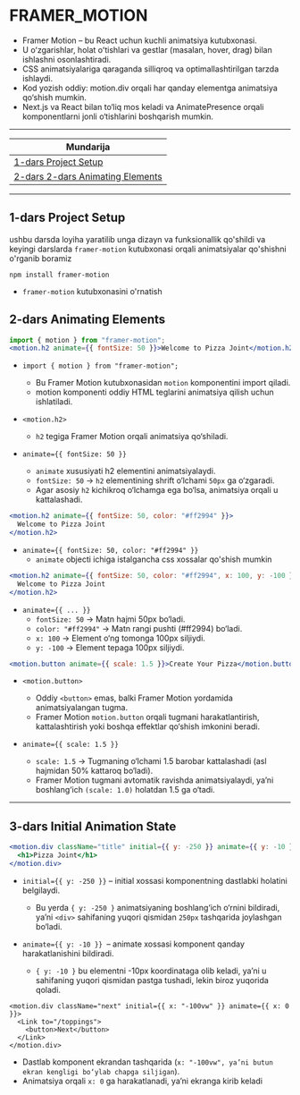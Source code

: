 # **FRAMER_MOTION**

- Framer Motion – bu React uchun kuchli animatsiya kutubxonasi.
- U oʻzgarishlar, holat oʻtishlari va gestlar (masalan, hover, drag) bilan ishlashni osonlashtiradi.
- CSS animatsiyalariga qaraganda silliqroq va optimallashtirilgan tarzda ishlaydi.
- Kod yozish oddiy: motion.div orqali har qanday elementga animatsiya qo‘shish mumkin.
- Next.js va React bilan to‘liq mos keladi va AnimatePresence orqali komponentlarni jonli o‘tishlarini boshqarish mumkin.

---

| Mundarija                                  |
| ------------------------------------------ |
| [1-dars Project Setup][1-dars]             |
| [2-dars 2-dars Animating Elements][2-dars] |

[1-dars]: https://github.com/muhriddin20056525/framer-motion?tab=readme-ov-file#1-dars-project-setup
[2-dars]: https://github.com/muhriddin20056525/framer-motion?tab=readme-ov-file#2-dars-animating-elements

---

## **1-dars Project Setup**

ushbu darsda loyiha yaratilib unga dizayn va funksionallik qo'shildi va keyingi darslarda `framer-motion` kutubxonasi orqali animatsiyalar qo'shishni o'rganib boramiz

```
npm install framer-motion
```

- `framer-motion` kutubxonasini o'rnatish

## **2-dars Animating Elements**

```jsx
import { motion } from "framer-motion";
<motion.h2 animate={{ fontSize: 50 }}>Welcome to Pizza Joint</motion.h2>;
```

- `import { motion } from "framer-motion";`

  - Bu Framer Motion kutubxonasidan `motion` komponentini import qiladi.
  - motion komponenti oddiy HTML teglarini animatsiya qilish uchun ishlatiladi.

- `<motion.h2>`

  - `h2` tegiga Framer Motion orqali animatsiya qo‘shiladi.

- `animate={{ fontSize: 50 }}`
  - `animate` xususiyati h2 elementini animatsiyalaydi.
  - `fontSize: 50` → `h2` elementining shrift o‘lchami `50px` ga o‘zgaradi.
  - Agar asosiy `h2` kichikroq o‘lchamga ega bo‘lsa, animatsiya orqali u kattalashadi.

```jsx
<motion.h2 animate={{ fontSize: 50, color: "#ff2994" }}>
  Welcome to Pizza Joint
</motion.h2>
```

- `animate={{ fontSize: 50, color: "#ff2994" }}`
  - `animate` objecti ichiga istalgancha css xossalar qo'shish mumkin

```jsx
<motion.h2 animate={{ fontSize: 50, color: "#ff2994", x: 100, y: -100 }}>
  Welcome to Pizza Joint
</motion.h2>
```

- `animate={{ ... }}`
  - `fontSize: 50` → Matn hajmi 50px bo‘ladi.
  - `color: "#ff2994"` → Matn rangi pushti (#ff2994) bo‘ladi.
  - `x: 100` → Element o‘ng tomonga 100px siljiydi.
  - `y: -100` → Element tepaga 100px siljiydi.

```jsx
<motion.button animate={{ scale: 1.5 }}>Create Your Pizza</motion.button>
```

- `<motion.button>`

  - Oddiy `<button>` emas, balki Framer Motion yordamida animatsiyalangan tugma.
  - Framer Motion `motion.button` orqali tugmani harakatlantirish, kattalashtirish yoki boshqa effektlar qo‘shish imkonini beradi.

- `animate={{ scale: 1.5 }}`
  - `scale: 1.5` → Tugmaning o‘lchami 1.5 barobar kattalashadi (asl hajmidan 50% kattaroq bo‘ladi).
  - Framer Motion tugmani avtomatik ravishda animatsiyalaydi, ya’ni boshlang‘ich `(scale: 1.0)` holatdan 1.5 ga o‘tadi.

---

## **3-dars Initial Animation State**

```jsx
<motion.div className="title" initial={{ y: -250 }} animate={{ y: -10 }}>
  <h1>Pizza Joint</h1>
</motion.div>
```

- `initial={{ y: -250 }}` – initial xossasi komponentning dastlabki holatini belgilaydi.

  - Bu yerda `{ y: -250 }` animatsiyaning boshlang‘ich o‘rnini bildiradi, ya’ni `<div>` sahifaning yuqori qismidan `250px` tashqarida joylashgan bo‘ladi.

- `animate={{ y: -10 }} `– animate xossasi komponent qanday harakatlanishini bildiradi.
  - `{ y: -10 }` bu elementni -10px koordinataga olib keladi, ya’ni u sahifaning yuqori qismidan pastga tushadi, lekin biroz yuqorida qoladi.

```tsx
<motion.div className="next" initial={{ x: "-100vw" }} animate={{ x: 0 }}>
  <Link to="/toppings">
    <button>Next</button>
  </Link>
</motion.div>
```

- Dastlab komponent ekrandan tashqarida (`x: "-100vw", ya’ni butun ekran kengligi bo‘ylab chapga siljigan`).
- Animatsiya orqali `x: 0` ga harakatlanadi, ya’ni ekranga kirib keladi
